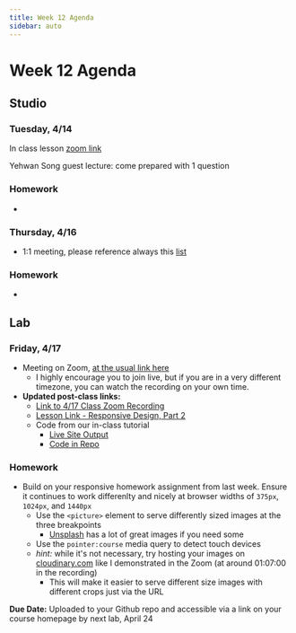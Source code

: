 ```yaml
---
title: Week 12 Agenda
sidebar: auto
---
```


# Week 12 Agenda

## Studio

### Tuesday, 4/14

In class lesson [zoom link](https://NewSchool.zoom.us/j/832466251)

Yehwan Song guest lecture: come prepared with 1 question

### Homework

-

### Thursday, 4/16

- 1:1 meeting, please reference always this [list](https://docs.google.com/document/d/1ZGfUVxVYqXkTQdXlLVycwDadLDNuwlLrpaY1_ll6zCQ/edit)

### Homework

-

## Lab

### Friday, 4/17

- Meeting on Zoom, [at the usual link here](https://NewSchool.zoom.us/j/6890998105)
  - I highly encourage you to join live, but if you are in a very different timezone, you can watch the recording on your own time.
- <b>Updated post-class links:</b>
  - [Link to 4/17 Class Zoom Recording](https://NewSchool.zoom.us/rec/share/_-dHBpDX5FFLSYXC4mPQX4QsEov9eaa81SdIrPUKnxlFNQd5FQOivF2qwptnPcpb?startTime=1587153598000)
  - [Lesson Link - Responsive Design, Part 2](../lessons/lab/lesson-12)
  - Code from our in-class tutorial
    - [Live Site Output](https://andrewlevinson.github.io/symmetrical-octo-potato/lab/week-12/in-class-example/)
    - [Code in Repo](https://github.com/AndrewLevinson/symmetrical-octo-potato/tree/master/lab/week-12/in-class-example)

### Homework

- Build on your responsive homework assignment from last week. Ensure it continues to work differenlty and nicely at browser widths of `375px`, `1024px`, and `1440px`
  - Use the `<picture>` element to serve differently sized images at the three breakpoints
    - [Unsplash](https://unsplash.com/) has a lot of great images if you need some
  - Use the `pointer:course` media query to detect touch devices
  - <i>hint:</i> while it's not necessary, try hosting your images on [cloudinary.com](https://cloudinary.com/) like I demonstrated in the Zoom (at around 01:07:00 in the recording)
    - This will make it easier to serve different size images with different crops just via the URL

<b>Due Date:</b> Uploaded to your Github repo and accessible via a link on your course homepage by next lab, April 24
